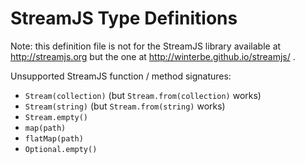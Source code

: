 # StreamJS Type Definitions

Note: this definition file is not for the StreamJS library available at http://streamjs.org but the one at
http://winterbe.github.io/streamjs/ .

Unsupported StreamJS function / method signatures:

- `Stream(collection)` (but `Stream.from(collection)` works)
- `Stream(string)` (but `Stream.from(string)` works)
- `Stream.empty()`
- `map(path)`
- `flatMap(path)`
- `Optional.empty()`

